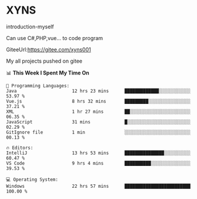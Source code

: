 # XYNS
introduction-myself

Can use C#,PHP,vue... to code program

GiteeUrl:https://gitee.com/xyns001

My all projects pushed on gitee

<!--START_SECTION:waka-->
📊 **This Week I Spent My Time On** 

```text
💬 Programming Languages: 
Java                     12 hrs 23 mins      █████████████░░░░░░░░░░░░   53.97 % 
Vue.js                   8 hrs 32 mins       █████████░░░░░░░░░░░░░░░░   37.21 % 
XML                      1 hr 27 mins        ██░░░░░░░░░░░░░░░░░░░░░░░   06.35 % 
JavaScript               31 mins             █░░░░░░░░░░░░░░░░░░░░░░░░   02.29 % 
GitIgnore file           1 min               ░░░░░░░░░░░░░░░░░░░░░░░░░   00.13 % 

🔥 Editors: 
IntelliJ                 13 hrs 53 mins      ███████████████░░░░░░░░░░   60.47 % 
VS Code                  9 hrs 4 mins        ██████████░░░░░░░░░░░░░░░   39.53 % 

💻 Operating System: 
Windows                  22 hrs 57 mins      █████████████████████████   100.00 % 
```


<!--END_SECTION:waka-->

